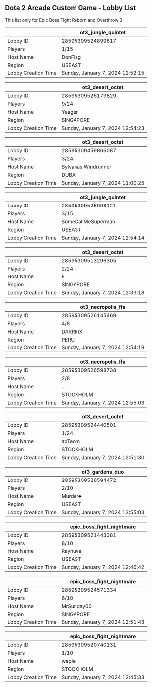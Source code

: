 ## Dota 2 Arcade Custom Game - Lobby List

This list only for Epic Boss Fight Reborn and Overthrow 3

|  | ot3_jungle_quintet |
| ------ | ------ |
| Lobby ID | 28595309524899617 |
| Players | 1/15 |
| Host Name | DonFlag |
| Region | USEAST |
| Lobby Creation Time | Sunday, January 7, 2024 12:52:15 |


|  | ot3_desert_octet |
| ------ | ------ |
| Lobby ID | 28595309526179829 |
| Players | 9/24 |
| Host Name | Yeager |
| Region | SINGAPORE |
| Lobby Creation Time | Sunday, January 7, 2024 12:54:23 |


|  | ot3_desert_octet |
| ------ | ------ |
| Lobby ID | 28595309459866087 |
| Players | 3/24 |
| Host Name | Sylvanas Windrunner |
| Region | DUBAI |
| Lobby Creation Time | Sunday, January 7, 2024 11:00:25 |


|  | ot3_jungle_quintet |
| ------ | ------ |
| Lobby ID | 28595309526098121 |
| Players | 3/15 |
| Host Name | SomeCallMeSuperman |
| Region | USEAST |
| Lobby Creation Time | Sunday, January 7, 2024 12:54:14 |


|  | ot3_desert_octet |
| ------ | ------ |
| Lobby ID | 28595309513296305 |
| Players | 2/24 |
| Host Name | F |
| Region | SINGAPORE |
| Lobby Creation Time | Sunday, January 7, 2024 12:33:18 |


|  | ot3_necropolis_ffa |
| ------ | ------ |
| Lobby ID | 28595309526145469 |
| Players | 4/8 |
| Host Name | DARRRIX |
| Region | PERU |
| Lobby Creation Time | Sunday, January 7, 2024 12:54:19 |


|  | ot3_necropolis_ffa |
| ------ | ------ |
| Lobby ID | 28595309526598738 |
| Players | 2/8 |
| Host Name | ... |
| Region | STOCKHOLM |
| Lobby Creation Time | Sunday, January 7, 2024 12:55:03 |


|  | ot3_desert_octet |
| ------ | ------ |
| Lobby ID | 28595309524440501 |
| Players | 1/24 |
| Host Name | apTeom |
| Region | STOCKHOLM |
| Lobby Creation Time | Sunday, January 7, 2024 12:51:30 |


|  | ot3_gardens_duo |
| ------ | ------ |
| Lobby ID | 28595309526594472 |
| Players | 2/10 |
| Host Name | Murder♣ |
| Region | USEAST |
| Lobby Creation Time | Sunday, January 7, 2024 12:55:03 |


|  | epic_boss_fight_nightmare |
| ------ | ------ |
| Lobby ID | 28595309521443381 |
| Players | 8/10 |
| Host Name | Raynuva |
| Region | USEAST |
| Lobby Creation Time | Sunday, January 7, 2024 12:46:42 |


|  | epic_boss_fight_nightmare |
| ------ | ------ |
| Lobby ID | 28595309524571334 |
| Players | 6/10 |
| Host Name | MrSunday00 |
| Region | SINGAPORE |
| Lobby Creation Time | Sunday, January 7, 2024 12:51:43 |


|  | epic_boss_fight_nightmare |
| ------ | ------ |
| Lobby ID | 28595309520740131 |
| Players | 1/10 |
| Host Name | waple |
| Region | STOCKHOLM |
| Lobby Creation Time | Sunday, January 7, 2024 12:45:33 |


